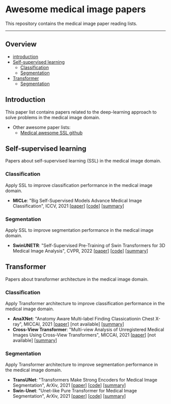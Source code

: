 # Awesome medical image papers

This repository contains the medical image paper reading lists. 



---

## Overview

- [introduction](#introduction)
- [Self-supervised learning](#self_supervised_learning)
  - [Classification](#classification)
  - [Segmentation](#segmentation)
- [Transformer](#transformer)
  - [Segmentation](#segmentation)



## Introduction

This paper list contains papers related to the deep-learning approach to solve problems in the medical image domain.

- Other awesome paper lists:
  - [Medical awesome SSL github](https://github.com/tqxli/self_supervised_learning_in_medical_imaging)



## Self-supervised learning

Papers about self-supervised learning (SSL) in the medical image domain.



### Classification

Apply SSL to improve classification performance in the medical image domain. 



- **MICLe**: "Big Self-Supervised Models Advance Medical Image Classification", ICCV, 2021 [[paper](https://openaccess.thecvf.com/content/ICCV2021/papers/Azizi_Big_Self-Supervised_Models_Advance_Medical_Image_Classification_ICCV_2021_paper.pdf)] [[code](https://github.com/rjrobben/MICLe_pytorch)] [[summary](summary/MICLe.md)]



### Segmentation

Apply SSL to improve segmentation performance in the medical image domain. 



- **SwinUNETR**: "Self-Supervised Pre-Training of Swin Transformers for 3D Medical Image Analysis", CVPR, 2022 [[paper](https://openaccess.thecvf.com/content/CVPR2022/papers/Tang_Self-Supervised_Pre-Training_of_Swin_Transformers_for_3D_Medical_Image_Analysis_CVPR_2022_paper.pdf)] [[code](https://github.com/Project-MONAI/tutorials/blob/main/3d_segmentation/swin_unetr_btcv_segmentation_3d.ipynb)] [[summary](summary/SwinUNETR.md)]



## Transformer

Papers about transformer architecture in the medical image domain.



### Classification

Apply Transformer architecture to improve classification performance in the medical image domain. 



- **AnaXNet**: "Anatomy Aware Multi-label Finding Classicationin Chest X-ray", MICCAI, 2021 [[paper](https://arxiv.org/pdf/2105.09937)] [not available] [[summary](summary/anaxnet.md)]
- **Cross-View Transformer**: "Multi-view Analysis of Unregistered Medical Images Using Cross-View Transformers", MICCAI, 2021 [[paper](https://arxiv.org/pdf/2103.11390)] [not available] [[summary](summary/cross_view_transformer.md)]



### Segmentation

Apply Transformer architecture to improve segmentation performance in the medical image domain. 



- **TransUNet**: "Transformers Make Strong Encoders for Medical Image Segmentation", ArXiv, 2021 [[paper](https://arxiv.org/pdf/2102.04306.pdf)] [[code](https://github.com/Beckschen/TransUNet)] [[summary](summary/TransUNet.md)]
- **Swin-Unet**: "Unet-like Pure Transformer for Medical Image Segmentation", ArXiv, 2021 [[paper](https://arxiv.org/pdf/2105.05537)] [[code](https://github.com/HuCaoFighting/Swin-Unet)] [[summary](summary/SwinUnet.md)]
